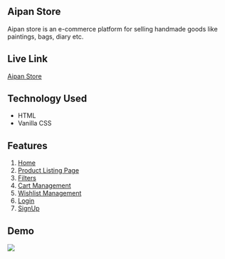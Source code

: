 ## Aipan Store

Aipan store is an e-commerce platform for selling handmade goods like paintings, bags, diary etc.

## Live Link

[Aipan Store](https://aipan-store.netlify.app/)

## Technology Used

- HTML
- Vanilla CSS

## Features

1. [Home](https://aipan-store.netlify.app/)
2. [Product Listing Page](https://aipan-store.netlify.app/products-page/products.html)
3. [Filters](https://aipan-store.netlify.app/products-page/products.html)
4. [Cart Management](https://aipan-store.netlify.app/cart/cart.html)
5. [Wishlist Management](https://aipan-store.netlify.app/wishlist/wishlist.html)
6. [Login](https://aipan-store.netlify.app/login/login.html)
7. [SignUp](https://aipan-store.netlify.app/signup/signup.html)

## Demo

![](assets/Aipan-store.gif)
